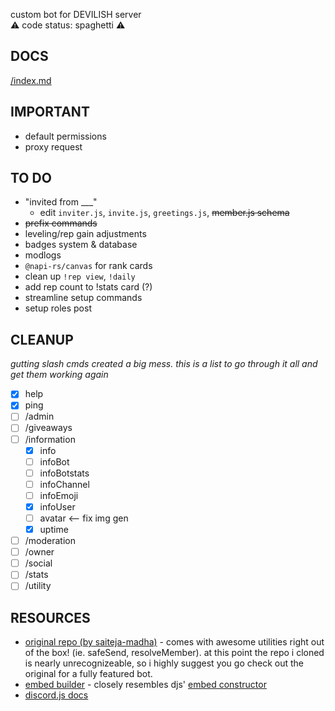 custom bot for DEVILISH server  
⚠ code status: spaghetti ⚠

## DOCS

[/index.md](/docs/index.md)

## IMPORTANT

- default permissions
- proxy request

## TO DO

- "invited from \_\_\_"
  - edit `inviter.js`, `invite.js`, `greetings.js`, ~~member.js schema~~
- ~~prefix commands~~
- leveling/rep gain adjustments
- badges system & database
- modlogs
- `@napi-rs/canvas` for rank cards
- clean up `!rep view`, `!daily`
- add rep count to !stats card (?)
- streamline setup commands
- setup roles post

## CLEANUP

_gutting slash cmds created a big mess. this is a list to go through it all and get them working again_

- [x] help
- [x] ping
- [ ] /admin
- [ ] /giveaways
- [ ] /information
  - [x] info
  - [ ] infoBot
  - [ ] infoBotstats
  - [ ] infoChannel
  - [ ] infoEmoji
  - [x] infoUser
  - [ ] avatar <-- fix img gen
  - [x] uptime
- [ ] /moderation
- [ ] /owner
- [ ] /social
- [ ] /stats
- [ ] /utility

## RESOURCES

- [original repo (by saiteja-madha)](https://github.com/saiteja-madha/discord-js-bot) - comes with awesome utilities right out of the box! (ie. safeSend, resolveMember). at this point the repo i cloned is nearly unrecognizeable, so i highly suggest you go check out the original for a fully featured bot.
- [embed builder](https://autocode.com/tools/discord/embed-builder) - closely resembles djs' [embed constructor](https://discordjs.guide/popular-topics/embeds.html#embed-preview)
- [discord.js docs](https://github.com/discordjs/guide)
